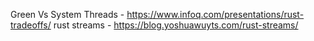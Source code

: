 Green Vs System Threads - https://www.infoq.com/presentations/rust-tradeoffs/ 
rust streams - https://blog.yoshuawuyts.com/rust-streams/
